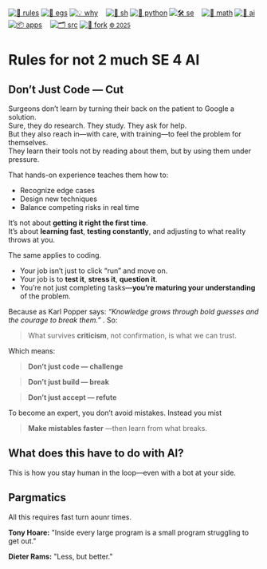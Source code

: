 [![🧭 rules](https://img.shields.io/badge/guide-ff6f6f?style=flat)](rules)
[![📂 egs](https://img.shields.io/badge/egs-ff9999?style=flat)](egs)
[![💡 why](https://img.shields.io/badge/motivation-ffcccc?style=flat)](motives) &nbsp;&nbsp;
[![🐚 sh](https://img.shields.io/badge/sh-f1c40f?style=flat)](sh)
[![🐍 python](https://img.shields.io/badge/python-f39c12?style=flat)](python)
[![🛠 se](https://img.shields.io/badge/se-e67e22?style=flat)](se) &nbsp;&nbsp;
[![📐 math](https://img.shields.io/badge/maths-7fdb7f?style=flat)](maths)
[![🧠 ai](https://img.shields.io/badge/ai-2ecc71?style=flat)](a)
[![📦 apps](https://img.shields.io/badge/apps-27ae60?style=flat)](apps) &nbsp;&nbsp;
[![🗂️ src](https://img.shields.io/badge/src-bbbbbb?style=flat)](/src/)
[![🔱 fork](https://img.shields.io/badge/fork-888888?style=flat&logo=github&logoColor=white)](https://github.com/not2much/se4ai/fork) 
<small>[© 2025](#)</small>

# Rules for not 2 much SE 4 AI

## Don’t Just Code — Cut

Surgeons don’t learn by turning their back on the patient to Google a solution.  
Sure, they do research. They study. They ask for help.  
But they also reach in—with care, with training—to feel the problem for themselves.  
They learn their tools not by reading about them, but by using them under pressure.

That hands-on experience teaches them how to:

- Recognize edge cases  
- Design new techniques  
- Balance competing risks in real time  

It’s not about **getting it right the first time**.  
It’s about **learning fast**, **testing constantly**, and adjusting to what reality throws at you.


The same applies to coding.

- Your job isn’t just to click “run” and move on.  
- Your job is to **test it**, **stress it**, **question it**.  
- You’re not just completing tasks—**you’re maturing your understanding** of the problem.

Because as Karl Popper says:
_“Knowledge grows through bold guesses and the courage to break them.”_ .
So:

> What survives **criticism**, not confirmation, is what we can trust.


Which means:

>  **Don’t just code — challenge**  

>  **Don’t just build — break**  

>  **Don’t just accept — refute**


To become an expert, you don’t avoid mistakes.  Instead you mist

>  **Make mistables faster** —then learn from what breaks.


## What does this have to do with AI?

This is  how you stay human in the loop—even with a bot at your side.

## Pargmatics

All this requires fast turn aounr times.

<b>Tony Hoare:</b>
"Inside every large program is a small program struggling to get out."</p><p>

<b>Dieter Rams:</b>
"Less, but better."</p>

